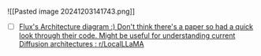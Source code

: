 

![[Pasted image 20241203141743.png]]

- [ ] [Flux's Architecture diagram :) Don't think there's a paper so had a quick look through their code. Might be useful for understanding current Diffusion architectures : r/LocalLLaMA](https://www.reddit.com/r/LocalLLaMA/comments/1ekr7ji/fluxs_architecture_diagram_dont_think_theres_a/)